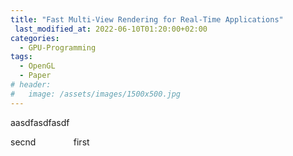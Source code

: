 ```yaml
---
title: "Fast Multi-View Rendering for Real-Time Applications"
 last_modified_at: 2022-06-10T01:20:00+02:00
categories:
  - GPU-Programming
tags:
  - OpenGL
  - Paper
# header:
#   image: /assets/images/1500x500.jpg
---
```


aasdfasdfasdf

<p>
  <div style="float:left; width:20%;>
   first
  </div>
  <div style="float:left; width:20%;>
   secnd
  </div>
  <div style="float:left; width:20%;>
   first
  </div>
  <div style="float:left; width:20%;>
   first
  </div>
  <div style="float:left; width:20%;>
   first
  </div>
</p>              
